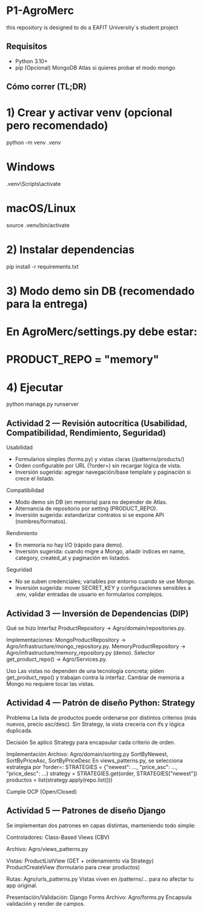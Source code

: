 # P1-AgroMerc
this repository is designed to do a EAFIT University´s student project 

## Requisitos
- Python 3.10+
- pip
(Opcional) MongoDB Atlas si quieres probar el modo mongo

## Cómo correr (TL;DR)
# 1) Crear y activar venv (opcional pero recomendado)
python -m venv .venv
# Windows
.venv\Scripts\activate
# macOS/Linux
source .venv/bin/activate

# 2) Instalar dependencias
pip install -r requirements.txt

# 3) Modo demo sin DB (recomendado para la entrega)
# En AgroMerc/settings.py debe estar:
# PRODUCT_REPO = "memory"

# 4) Ejecutar
python manage.py runserver


## Actividad 2 — Revisión autocrítica (Usabilidad, Compatibilidad, Rendimiento, Seguridad)

Usabilidad
- Formularios simples (forms.py) y vistas claras (/patterns/products/)
- Orden configurable por URL (?order=) sin recargar lógica de vista.
- Inversión sugerida: agregar navegación/base template y paginación si crece el listado.

Compatibilidad
- Modo demo sin DB (en memoria) para no depender de Atlas.
- Alternancia de repositorio por setting (PRODUCT_REPO).
- Inversión sugerida: estandarizar contratos si se expone API (nombres/formatos).

Rendimiento
- En memoria no hay I/O (rápido para demo).
- Inversión sugerida: cuando migre a Mongo, añadir índices en name, category, created_at y paginación en listados.

Seguridad
- No se suben credenciales; variables por entorno cuando se use Mongo.
- Inversión sugerida: mover SECRET_KEY y configuraciones sensibles a .env, validar entradas de usuario en formularios complejos.

## Actividad 3 — Inversión de Dependencias (DIP)

Qué se hizo
Interfaz ProductRepository → Agro/domain/repositories.py.

Implementaciones:
MongoProductRepository → Agro/infrastructure/mongo_repository.py.
MemoryProductRepository → Agro/infrastructure/memory_repository.py (demo).
Selector get_product_repo() → Agro/Services.py.

Uso
Las vistas no dependen de una tecnología concreta; piden get_product_repo() y trabajan contra la interfaz. Cambiar de memoria a Mongo no requiere tocar las vistas.


## Actividad 4 — Patrón de diseño Python: Strategy

Problema
La lista de productos puede ordenarse por distintos criterios (más nuevos, precio asc/desc). Sin Strategy, la vista crecería con ifs y lógica duplicada.

Decisión
Se aplicó Strategy para encapsular cada criterio de orden.

Implementación
Archivo: Agro/domain/sorting.py
SortByNewest, SortByPriceAsc, SortByPriceDesc
En views_patterns.py, se selecciona estrategia por ?order=:
STRATEGIES = {"newest": ..., "price_asc": ..., "price_desc": ...}
strategy = STRATEGIES.get(order, STRATEGIES["newest"])
productos = list(strategy.apply(repo.list()))

Cumple OCP (Open/Closed)


## Actividad 5 — Patrones de diseño Django

Se implementan dos patrones en capas distintas, manteniendo todo simple:

Controladores: Class-Based Views (CBV)

Archivo: Agro/views_patterns.py

Vistas:
ProductListView (GET + ordenamiento vía Strategy)
ProductCreateView (formulario para crear productos)

Rutas: Agro/urls_patterns.py
Vistas viven en /patterns/... para no afectar tu app original.

Presentación/Validación: Django Forms
Archivo: Agro/forms.py
Encapsula validación y render de campos.
